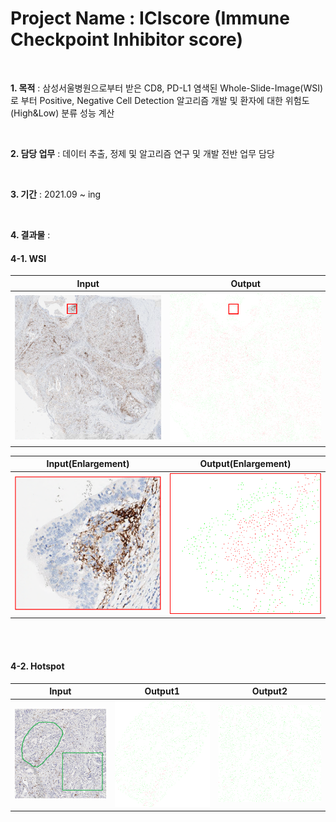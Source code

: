 # Project Name : ICIscore (Immune Checkpoint Inhibitor score)

<br />

**1. 목적** : 삼성서울병원으로부터 받은 CD8, PD-L1 염색된 Whole-Slide-Image(WSI)로 부터 Positive, Negative Cell Detection 알고리즘 개발 및 환자에 대한 위험도(High&Low) 분류 성능 계산    

<br />

**2. 담당 업무** : 데이터 추출, 정제 및 알고리즘 연구 및 개발 전반 업무 담당   

<br />

**3. 기간** : 2021.09 ~ ing   

<br />

**4. 결과물** : 


#### 4-1. WSI

| Input | Output |
|---|---|
|![doc/Input.PNG](./doc/Input.PNG)|![./doc/Output.PNG](./doc/Output.PNG)|   

| Input(Enlargement) | Output(Enlargement) |
|---|---|
|![doc/Input_Enlargement.PNG](./doc/Input_Enlargement.PNG)|![./doc/Output_Enlargement.PNG](./doc/Output_Enlargement.PNG)|

<br />
<br />

#### 4-2. Hotspot

| Input | Output1 | Output2 |
|---|---|---|
|![doc/Input_Hotspot.PNG](./doc/Input_Hotspot.PNG)|![./doc/Hotspot_Output1.png](./doc/Hotspot_Output1.png)|![./doc/Hotspot_Output2.png](./doc/Hotspot_Output2.png)|

<br />
<br />
